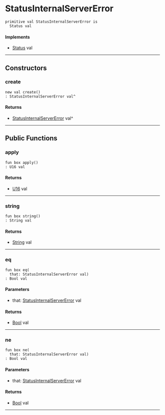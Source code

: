 # StatusInternalServerError

```pony
primitive val StatusInternalServerError is
  Status val
```

#### Implements

* [Status](net-http-Status) val

---

## Constructors

### create

```pony
new val create()
: StatusInternalServerError val^
```

#### Returns

* [StatusInternalServerError](net-http-StatusInternalServerError) val^

---

## Public Functions

### apply

```pony
fun box apply()
: U16 val
```

#### Returns

* [U16](builtin-U16) val

---

### string

```pony
fun box string()
: String val
```

#### Returns

* [String](builtin-String) val

---

### eq

```pony
fun box eq(
  that: StatusInternalServerError val)
: Bool val
```
#### Parameters

*   that: [StatusInternalServerError](net-http-StatusInternalServerError) val

#### Returns

* [Bool](builtin-Bool) val

---

### ne

```pony
fun box ne(
  that: StatusInternalServerError val)
: Bool val
```
#### Parameters

*   that: [StatusInternalServerError](net-http-StatusInternalServerError) val

#### Returns

* [Bool](builtin-Bool) val

---

